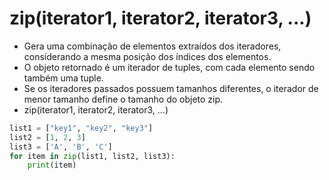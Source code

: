 # zip(iterator1, iterator2, iterator3, ...)
- Gera uma combinação de elementos extraídos dos iteradores, considerando a mesma posição dos índices dos elementos.
- O objeto retornado é um iterador de tuples, com cada elemento sendo também uma tuple.
- Se os iteradores passados possuem tamanhos diferentes, o iterador de menor tamanho define o tamanho do objeto zip.
- zip(iterator1, iterator2, iterator3, ...)

```python
list1 = ["key1", "key2", "key3"]
list2 = [1, 2, 3]
list3 = ['A', 'B', 'C']
for item in zip(list1, list2, list3):
    print(item)
```  